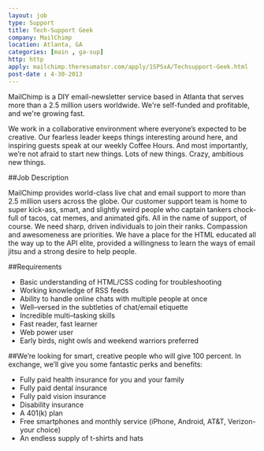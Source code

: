 ```yaml
---
layout: job
type: Support
title: Tech-Support Geek
company: MailChimp
location: Atlanta, GA
categories: [main , ga-sup]
http: http
apply: mailchimp.theresumator.com/apply/1SPSxA/Techsupport-Geek.html
post-date : 4-30-2013
---
```


MailChimp is a DIY email-newsletter service based in Atlanta that serves more than a 2.5 million users worldwide. We're self-funded and profitable, and we're growing fast.

We work in a collaborative environment where everyone’s expected to be creative. Our fearless leader keeps things interesting around here, and inspiring guests speak at our weekly Coffee Hours. And most importantly, we’re not afraid to start new things. Lots of new things. Crazy, ambitious new things.

##Job Description

MailChimp provides world-class live chat and email support to more than 2.5 million users across the globe. Our customer support team is home to super kick-ass, smart, and slightly weird people who captain tankers chock-full of tacos, cat memes, and animated gifs. All in the name of support, of course. We need sharp, driven individuals to join their ranks. Compassion and awesomeness are priorities. We have a place for the HTML educated all the way up to the API elite, provided a willingness to learn the ways of email jitsu and a strong desire to help people.

##Requirements 

* Basic understanding of HTML/CSS coding for troubleshooting
* Working knowledge of RSS feeds
* Ability to handle online chats with multiple people at once
* Well–versed in the subtleties of chat/email etiquette
* Incredible multi–tasking skills
* Fast reader, fast learner
* Web power user
* Early birds, night owls and weekend warriors preferred

##We’re looking for smart, creative people who will give 100 percent. In exchange, we’ll give you some fantastic perks and benefits:

* Fully paid health insurance for you and your family
* Fully paid dental insurance
* Fully paid vision insurance
* Disability insurance
* A 401(k) plan
* Free smartphones and monthly service (iPhone, Android, AT&T, Verizon-your choice)
* An endless supply of t-shirts and hats

